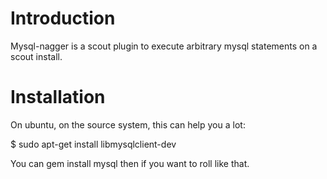 # Introduction

Mysql-nagger is a scout plugin to execute arbitrary mysql statements on
a scout install.

# Installation

On ubuntu, on the source system, this can help you a lot:

 $ sudo apt-get install libmysqlclient-dev

You can gem install mysql then if you want to roll like that.
